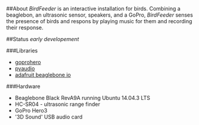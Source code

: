 ##About
*BirdFeeder* is an interactive installation for birds. Combining a beaglebon, an ultrasonic sensor, speakers, and a GoPro, *BirdFeeder* senses the presence of birds and respons by playing music for them and recording their response.

##Status
*early developement*

###Libraries
* [goprohero](https://github.com/joshvillbrandt/goprohero)
* [pyaudio](https://github.com/jleb/pyaudio)
* [adafruit beaglebone io](https://github.com/adafruit/adafruit-beaglebone-io-python)

###Hardware
* Beaglebone Black RevA9A running Ubuntu 14.04.3 LTS
* HC-SR04 - ultrasonic range finder
* GoPro Hero3
* '3D Sound' USB audio card